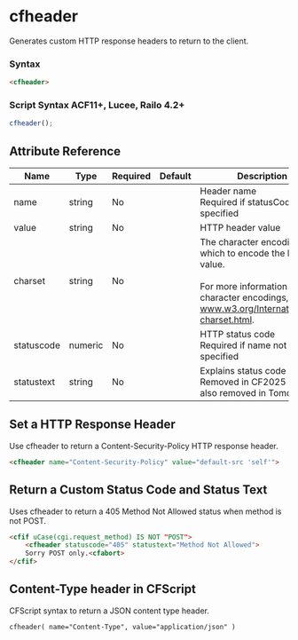 # cfheader

Generates custom HTTP response headers to return to the client.

### Syntax

```html
<cfheader>
```

### Script Syntax ACF11+, Lucee, Railo 4.2+

```javascript
cfheader();
```

## Attribute Reference

| Name | Type | Required | Default | Description |
| --- | --- | --- | --- | --- |
| name | string | No |  | Header name<br /> Required if statusCode not specified |
| value | string | No |  | HTTP header value |
| charset | string | No |  | The character encoding in which to encode the header value.<br /><br /> For more information on character encodings, see:<br /> www.w3.org/International/O-charset.html. |
| statuscode | numeric | No |  | HTTP status code<br /> Required if name not specified |
| statustext | string | No |  | Explains status code<br />Removed in CF2025 as it's also removed in Tomcat. |

## Set a HTTP Response Header

Use cfheader to return a Content-Security-Policy HTTP response header.

```html
<cfheader name="Content-Security-Policy" value="default-src 'self'">
```

## Return a Custom Status Code and Status Text

Uses cfheader to return a 405 Method Not Allowed status when method is not POST.

```html
<cfif uCase(cgi.request_method) IS NOT "POST">
    <cfheader statuscode="405" statustext="Method Not Allowed">
    Sorry POST only.<cfabort>
</cfif>
```

## Content-Type header in CFScript

CFScript syntax to return a JSON content type header.

```html
cfheader( name="Content-Type", value="application/json" )
```
